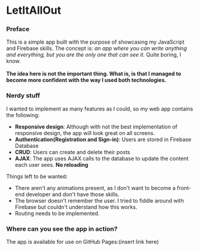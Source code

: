 # LetItAllOut
### Preface
This is a simple app built with the purpose of showcasing my JavaScript and Firebase skills. The concept is: *an app where you can write anything and everything, but you are the only one that can see it.* Quite boring, I know.<br><br>
**The idea here is not the important thing. What is, is that I managed to become more confident with the way I used both technologies.**

### Nerdy stuff
I wanted to implement as many features as I could, so my web app contains the following:
- **Responsive design**: Although with not the best implementation of responsive design, the app will look great on all screens.
- **Authentication(Registration and Sign-in)**: Users are stored in Firebase Database
- **CRUD**: Users can create and delete their posts
- **AJAX**: The app uses AJAX calls to the database to update the content each user sees. **No reloading**

Things left to be wanted:
- There aren't any animations present, as I don't want to become a front-end developer and don't have those skills.
- The browser doesn't remember the user. I tried to fiddle around with Firebase but couldn't understand how this works.
- Routing needs to be implemented.

### Where can you see the app in action?
The app is available for use on GitHub Pages:(insert link here)
